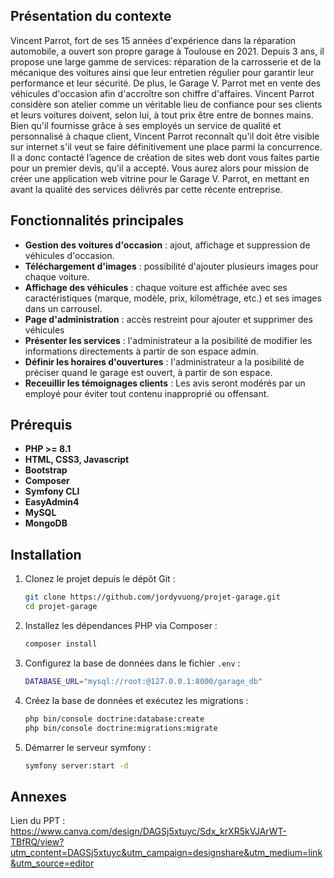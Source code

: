 ## Présentation du contexte

Vincent Parrot, fort de ses 15 années d'expérience dans la réparation automobile, a ouvert son propre garage à Toulouse en 2021.
Depuis 3 ans, il propose une large gamme de services: réparation de la carrosserie et de la mécanique des voitures ainsi que leur entretien régulier pour garantir leur performance et
leur sécurité. De plus, le Garage V. Parrot met en vente des véhicules d'occasion afin d'accroître son chiffre d'affaires.
Vincent Parrot considère son atelier comme un véritable lieu de confiance pour ses clients et leurs voitures doivent, selon lui, à tout prix être entre de bonnes mains.
Bien qu'il fournisse grâce à ses employés un service de qualité et personnalisé à chaque client, Vincent Parrot reconnaît qu'il doit être visible sur internet s'il veut se faire
définitivement une place parmi la concurrence. Il a donc contacté l’agence de création de sites web dont vous faites partie pour un premier devis, qu'il a accepté.
Vous aurez alors pour mission de créer une application web vitrine pour le Garage V. Parrot, en mettant en avant la qualité des services délivrés par cette récente entreprise.

## Fonctionnalités principales
- **Gestion des voitures d'occasion** : ajout, affichage et suppression de véhicules d'occasion.
- **Téléchargement d'images** : possibilité d'ajouter plusieurs images pour chaque voiture.
- **Affichage des véhicules** : chaque voiture est affichée avec ses caractéristiques (marque, modèle, prix, kilométrage, etc.) et ses images dans un carrousel.
- **Page d'administration** : accès restreint pour ajouter et supprimer des véhicules
- **Présenter les services** : l'administrateur a la posibilité de modifier les informations directements à partir de son espace admin.
- **Définir les horaires d'ouvertures** : l'administrateur a la posibilité de préciser quand le garage est ouvert, à partir de son espace.
- **Receuillir les témoignages clients** : Les avis seront modérés par un employé pour éviter tout contenu inapproprié ou offensant.

## Prérequis 

- **PHP >= 8.1**
- **HTML, CSS3, Javascript**
- **Bootstrap**
- **Composer**
- **Symfony CLI**
- **EasyAdmin4**
- **MySQL** 
- **MongoDB**

## Installation

1. Clonez le projet depuis le dépôt Git :

    ```bash
    git clone https://github.com/jordyvuong/projet-garage.git
    cd projet-garage
    ```

2. Installez les dépendances PHP via Composer :

    ```bash
    composer install
    ```

3. Configurez la base de données dans le fichier `.env` :

    ```bash
    DATABASE_URL="mysql://root:@127.0.0.1:8000/garage_db"
    ```

4. Créez la base de données et exécutez les migrations :

    ```bash
    php bin/console doctrine:database:create
    php bin/console doctrine:migrations:migrate
    ```
5. Démarrer le serveur symfony :

   ```bash
   symfony server:start -d
   ```


## Annexes 

Lien du PPT : https://www.canva.com/design/DAGSj5xtuyc/Sdx_krXR5kVJArWT-TBfRQ/view?utm_content=DAGSj5xtuyc&utm_campaign=designshare&utm_medium=link&utm_source=editor
